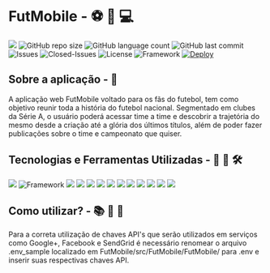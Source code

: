 # FutMobile - :soccer: :iphone: :computer: 
![](https://img.shields.io/github/workflow/status/enzomoralesl/FutMobile/Deploy%20To%20Azure?style=for-the-badge&logo=github) ![GitHub repo size](https://img.shields.io/github/repo-size/enzomoralesl/FutMobile?style=for-the-badge&logo=github) ![GitHub language count](https://img.shields.io/github/languages/count/enzomoralesl/FutMobile?style=for-the-badge&logo=github&color=violet) ![GitHub last commit](https://img.shields.io/github/last-commit/enzomoralesl/FutMobile?style=for-the-badge&logo=github&color=orange) ![Issues](https://img.shields.io/github/issues/enzomoralesl/FutMobile?style=for-the-badge&logo=github&color=red) ![Closed-Issues](https://img.shields.io/github/issues-closed-raw/enzomoralesl/FutMobile?style=for-the-badge&logo=github&color=success) ![License](https://img.shields.io/github/license/enzomoralesl/FutMobile?style=for-the-badge&logo=github) ![Framework](https://img.shields.io/badge/.NET%20Framework-4.7.1-blueviolet?style=for-the-badge&logo=microsoft) [![Deploy](https://img.shields.io/badge/deploy%20on-Microsoft%20Azure-blue?style=for-the-badge&logo=microsoft-azure)](https://futmobile.azurewebsites.net/)

## Sobre a aplicação - :speech_balloon: 
A aplicação web FutMobile voltado para os fãs do futebol, tem como objetivo reunir toda a história do futebol nacional. Segmentado em clubes da Série A, o usuário poderá acessar time a time e descobrir a trajetória do mesmo desde a criação até a glória dos últimos títulos, além de poder fazer publicações sobre o time e campeonato que quiser.

## Tecnologias e Ferramentas Utilizadas - :scroll: :hammer: :hammer_and_wrench:
![](https://img.shields.io/badge/OS-Windows-informational?style=flat-square&logo=Windows&color=lightblue&logoColor=blue) ![Framework](https://img.shields.io/badge/.NET-Framework-blueviolet?style=flat-square&logo=microsoft) ![](https://img.shields.io/badge/ASP-NET-informational?style=flat-square&logo=Microsoft&logoColor=white&color=blue) ![](https://img.shields.io/badge/C%23-informational?style=flat-square&logo=C-Sharp&logoColor=purple&color=lightgrey) ![](https://img.shields.io/badge/HTML5-informational?style=flat-square&logo=HTML5&logoColor=orange&color=grey) ![](https://img.shields.io/badge/CSS3-informational?style=flat-square&logo=CSS3&logoColor=blue&color=inactive) ![](https://img.shields.io/badge/Java-Script-informational?style=flat-square&logo=JavaScript&color=yellow) ![](https://img.shields.io/badge/jQuery-informational?style=flat-square&logo=jQuery) ![](https://img.shields.io/badge/Bootstrap-informational?style=flat-square&logo=Bootstrap&logoColor=purple&color=lightgrey) ![](https://img.shields.io/badge/Nu-Get-informational?style=flat-square&logo=NuGet&logoColor=blue) ![](https://img.shields.io/badge/Microsoft-SQL%20Server-informational?style=flat-square&logo=Microsoft-SQL-Server&logoColor=red&color=red) ![](https://img.shields.io/badge/Microsoft-Azure-informational?style=flat-square&logo=Microsoft-Azure) ![](https://img.shields.io/badge/Amazon-AWS-informational?style=flat-square&logo=Amazon-AWS&logoColor=orange&color=orange)

## Como utilizar? - :books: :blue_book: :book:
Para a correta utilização de chaves API's que serão utilizados em serviços como Google+, Facebook e SendGrid é necessário renomear o arquivo .env_sample localizado em FutMobile/src/FutMobile/FutMobile/ para .env e inserir suas respectivas chaves API.
